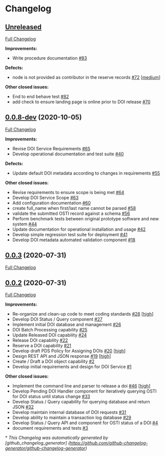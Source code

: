 # Changelog

## [Unreleased](https://github.com/NASA-PDS/pds-doi-service/tree/HEAD)

[Full Changelog](https://github.com/NASA-PDS/pds-doi-service/compare/0.0.8-dev...HEAD)

**Improvements:**

- Write procedure documentation [\#83](https://github.com/NASA-PDS/pds-doi-service/issues/83)

**Defects:**

- node is not provided as contributor in the reserve records [\#72](https://github.com/NASA-PDS/pds-doi-service/issues/72) [[medium](https://github.com/NASA-PDS/pds-doi-service/labels/medium)]

**Other closed issues:**

- End to end behave test [\#82](https://github.com/NASA-PDS/pds-doi-service/issues/82)
- add check to ensure landing page is online prior to DOI release [\#70](https://github.com/NASA-PDS/pds-doi-service/issues/70)

## [0.0.8-dev](https://github.com/NASA-PDS/pds-doi-service/tree/0.0.8-dev) (2020-10-05)

[Full Changelog](https://github.com/NASA-PDS/pds-doi-service/compare/0.0.3...0.0.8-dev)

**Improvements:**

- Revise DOI Service Requirements [\#65](https://github.com/NASA-PDS/pds-doi-service/issues/65)
- Develop operational documentation and test suite [\#40](https://github.com/NASA-PDS/pds-doi-service/issues/40)

**Defects:**

- Update default DOI metadata according to changes in requirements [\#55](https://github.com/NASA-PDS/pds-doi-service/issues/55)

**Other closed issues:**

- Revise requirements to ensure scope is being met [\#64](https://github.com/NASA-PDS/pds-doi-service/issues/64)
- Develop DOI Service Scope [\#63](https://github.com/NASA-PDS/pds-doi-service/issues/63)
- Add configuration documentation [\#60](https://github.com/NASA-PDS/pds-doi-service/issues/60)
- create full\_name when first/last name cannot be parsed [\#58](https://github.com/NASA-PDS/pds-doi-service/issues/58)
- validate the submitted OSTI record against a schema [\#56](https://github.com/NASA-PDS/pds-doi-service/issues/56)
- Perform benchmark tests between original prototype software and new system [\#44](https://github.com/NASA-PDS/pds-doi-service/issues/44)
- Update documentation for operational installation and usage [\#42](https://github.com/NASA-PDS/pds-doi-service/issues/42)
- Develop simple regression test suite for deployment [\#41](https://github.com/NASA-PDS/pds-doi-service/issues/41)
- Develop DOI metadata automated validation component [\#18](https://github.com/NASA-PDS/pds-doi-service/issues/18)

## [0.0.3](https://github.com/NASA-PDS/pds-doi-service/tree/0.0.3) (2020-07-31)

[Full Changelog](https://github.com/NASA-PDS/pds-doi-service/compare/0.0.2...0.0.3)

## [0.0.2](https://github.com/NASA-PDS/pds-doi-service/tree/0.0.2) (2020-07-31)

[Full Changelog](https://github.com/NASA-PDS/pds-doi-service/compare/cc08fcdce4414bec5d83e1187998538152391642...0.0.2)

**Improvements:**

- Re-organize and clean-up code to meet coding standards [\#28](https://github.com/NASA-PDS/pds-doi-service/issues/28) [[high](https://github.com/NASA-PDS/pds-doi-service/labels/high)]
- Develop DOI Status / Query component [\#27](https://github.com/NASA-PDS/pds-doi-service/issues/27)
- Implement initial DOI database and management [\#26](https://github.com/NASA-PDS/pds-doi-service/issues/26)
- DOI Batch Processing capability [\#25](https://github.com/NASA-PDS/pds-doi-service/issues/25)
- Update Released DOI capability [\#24](https://github.com/NASA-PDS/pds-doi-service/issues/24)
- Release DOI capability [\#22](https://github.com/NASA-PDS/pds-doi-service/issues/22)
- Reserve a DOI capability [\#21](https://github.com/NASA-PDS/pds-doi-service/issues/21)
- Develop draft PDS Policy for Assigning DOIs [\#20](https://github.com/NASA-PDS/pds-doi-service/issues/20) [[high](https://github.com/NASA-PDS/pds-doi-service/labels/high)]
- Design REST API and JSON response [\#19](https://github.com/NASA-PDS/pds-doi-service/issues/19) [[high](https://github.com/NASA-PDS/pds-doi-service/labels/high)]
- Create / Draft a DOI object capability [\#2](https://github.com/NASA-PDS/pds-doi-service/issues/2)
- Develop initial requirements and design for DOI Service [\#1](https://github.com/NASA-PDS/pds-doi-service/issues/1)

**Other closed issues:**

- Implement the command line and parser to release a doi [\#46](https://github.com/NASA-PDS/pds-doi-service/issues/46) [[high](https://github.com/NASA-PDS/pds-doi-service/labels/high)]
- Develop Pending DOI Handler component for iteratively querying OSTI for DOI status until status change [\#33](https://github.com/NASA-PDS/pds-doi-service/issues/33)
- Develop Status / Query capability for querying database and return JSON [\#32](https://github.com/NASA-PDS/pds-doi-service/issues/32)
- Develop maintain internal database of DOI requests [\#31](https://github.com/NASA-PDS/pds-doi-service/issues/31)
- Develop ability to maintain a transaction log database [\#29](https://github.com/NASA-PDS/pds-doi-service/issues/29)
- Develop Status / Query API and component for OSTI status of a DOI [\#4](https://github.com/NASA-PDS/pds-doi-service/issues/4)
- document requirements and tests [\#3](https://github.com/NASA-PDS/pds-doi-service/issues/3)



\* *This Changelog was automatically generated       by [github_changelog_generator]      (https://github.com/github-changelog-generator/github-changelog-generator)*
